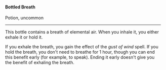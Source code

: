 #### Bottled Breath

Potion, uncommon

---

This bottle contains a breath of elemental air. When you inhale it, you either exhale it or hold it.

If you exhale the breath, you gain the effect of the *gust of wind* spell. If you hold the breath, you don't need to breathe for 1 hour, though you can end this benefit early (for example, to speak). Ending it early doesn't give you the benefit of exhaling the breath.